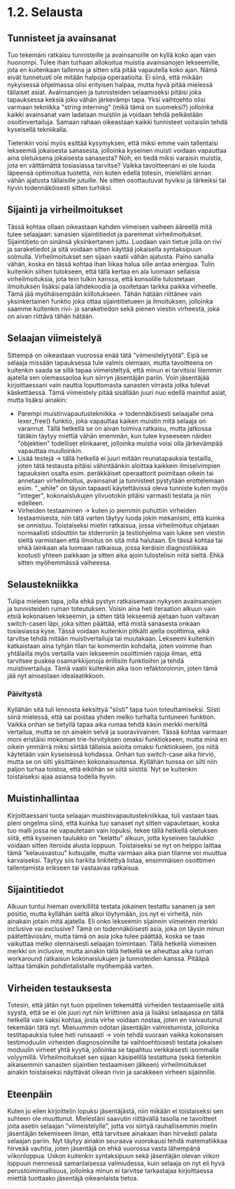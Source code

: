 # 1.2. Selausta


## Tunnisteet ja avainsanat

Tuo tekemäni ratkaisu tunnisteille ja avainsanoille on kyllä koko ajan vain huonompi.
Tulee ihan turhaan allokoitua muistia avainsanojen lekseemille, jota en kuitenkaan
tallenna ja sitten sitä pitää vapautella koko ajan. Nämä eivät tunnetusti ole mitään
halpoja operaatioita. Ei siinä, että mikään nykyisessä ohjelmassa olisi erityisen halpaa,
mutta hyvä pitää mielessä tällaiset asiat. Avainsanojen ja tunnisteiden selaamiseksi
pitäisi joka tapauksessa keksiä joku vähän järkevämpi tapa. Yksi vaihtoehto olisi varmaan
tekniikka "string interning" (mikä tämä on suomeksi?) jolloinka kaikki avainsanat vain
ladataan muistiin ja voidaan tehdä pelkästään osoitinvertailuja. Samaan rahaan oikeastaan
kaikki tunnisteet voitaisiin tehdä kyseisellä tekniikalla.

Tietenkin voisi myös esittää kysymyksen, että miksi emme vain tallentaisi lekseemiä
jokaisesta sanasesta, jolloinka kyseinen muisti voidaan vapauttaa aina oletuksena jokaisesta
sanasesta? Noh, en tiedä miksi varaisin muistia, jota en välttämättä tosiasiassa tarvitse?
Vaikka tavoitteenani ei ole luoda läpeensä optimoitua tuotetta, niin kuten edellä totesin,
mielelläni annan vähän ajatusta tällaisille jutuille. Ne sitten osottautuvat hyviksi ja
tärkeiksi tai hyvin todennäköisesti sitten turhiksi.


## Sijainti ja virheilmoitukset

Tässä kohtaa ollaan oikeastaan kahden viimeisen vaiheen ääreellä mitä tulee selaajaan:
sanasien sijaintitiedot ja paremmat virheilmoitukset. Sijaintitieto on sinänsä yksinkertanen
juttu. Luodaan vain tietue jolla on rivi ja saraketiedot ja sitä voidaan sitten käyttää
jokaisella syntaksipuun solmulla. Virheilmoitukset sen sijaan vaatii vähän ajatusta. Paino
sanalla vähän, koska en tässä kohtaa ihan liikaa halua sille antaa energiaa. Tulin kuitenkin
siihen tulokseen, että tällä kertaa en ala luomaan sellaisia virheilmoituksia, jota tein
tulkin kanssa, että konsolille tulostetaan ilmoituksen lisäksi pala lähdekoodia ja osoitetaan
tarkka paikka virheelle. Tämä jää myöhäisempään kiillotukseen. Tähän hätään riittänee vain
yksinkertainen funktio joka ottaa sijaintitietueen ja ilmoituksen, jolloinka saamme kuitenkin
rivi- ja saraketiedon sekä pienen viestin virheestä, joka on aivan riittävä tähän hätään.


## Selaajan viimeistelyä

Sittempä on oikeastaan vuorossa enää tätä "viimeistelytyötä". Eipä se selaaja missään tapauksessa
tule valmis olemaan, mutta tavoitteena on kuitenkin saada se sillä tapaa viimeisteltyä, että
minun ei tarvitsisi liiemmin ajatella sen olemassaoloa kun siirryn jäsentäjän pariin. Voin
jäsentäjää kirjoittaessani vain nauttia loputtomasta sanasten virrasta jotka tulevat käskettäessä.
Tämä viimeistely pitää sisällään juuri nuo edellä mainitut asiat, mutta lisäksi ainakin:

* Parempi muistinvapautustekniikka -> todennäköisesti selaajalle oma lexer_free() funktio, joka
vapauttaa kaiken muistin mitä selaaja on varannut. Tällä hetkellä se on aivan toimiva ratkaisu, 
mutta jatkossa tätäkin täytyy miettiä vähän enemmän, kun tulee kyseeseen näiden "objektien"
todelliset elinkaaret, jolloinka muistia voisi olla järkevämpää vapauttaa muulloinkin.
* Lisää testejä -> tällä hetkellä ei juuri mitään reunatapauksia testailla, joten tätä testausta
pitäisi vähintäänkin aloittaa kaikkein ilmiselvimpien tapauksien osalta esim. peräkkäiset 
operaattorit poimitaan oikein tai annetaan virheilmoitus, avainsanat ja tunnisteet pystytään
erottelemaan esim. "\_while" on täysin tapaasti käytettävissä oleva tunniste kuten myös "integer",
kokonaislukujen ylivuotokin pitäisi varmasti testata ja niin edelleen.
* Virheiden testaaminen -> kuten jo aiemmin puhuttiin virheiden testaamisesta, niin tätä varten
täytyy luoda jokin mekanismi, että kuinka se onnistuu. Toistaiseksi mietin ratkaisua, jossa
virheilmoitus ohjataan normaalisti stdouttiin tai stderroriin ja testiohjelma vain lukee sen
viestin sieltä varmistaen että ilmoitus on sitä mitä halutaan. En tässä kohtaa tai ehkä lainkaan
ala luomaan ratkaisua, jossa keräisin diagnostiikkaa kootusti yhteen paikkaan ja sitten aika
ajoin tulostelisin niitä sieltä. Ehkä sitten myöhemmässä vaiheessa.


## Selaustekniikka

Tulipa mieleen tapa, jolla ehkä pystyn ratkaisemaan nykysen avainsanojen ja tunnisteiden ruman
toteutuksen. Voisin aina heti iteraation alkuun vain etsiä kokonaisen lekseemin, ja sitten tätä
lekseemiä ajetaan tuon valtavan switch-casen läpi, joka sitten päättää, että mistä sanasesta
onkaan tosiasiassa kyse. Tässä voidaan kuitenkin pitkälti ajella osoittimia, eikä tarvitse 
tehdä mitään muistivertailuja tai muutakaan. Lekseemi kuitenkin katkaistaan aina tyhjän tilan tai
kommentin kohdalta, joten voimme ihan yhtälailla myös vertailla vain lekseemin osoittimien rajoja 
ilman, että tarvitsee puskea osamarkkijonoja erillisiin funktioihin ja tehdä muistivertailuja.
Tämä vaatii kuitenkin aika ison refaktoroinnin, joten tämä jää nyt ainoastaan idealaatikkoon.

### Päivitystä

Kyllähän sitä tuli lennosta keksittyä "siisti" tapa tuon toteuttamiseksi. Siisti siinä mielessä,
että sai poistaa yhden melko turhalta tuntuneen funktion. Vaikka onhan se tietyllä tapaa aika rumaa
tehdä käsin merkki merkiltä vertailua, mutta se on ainakin selvä ja suoraviivainen. Tässä kohtaa
varmaan moni eristäisi mokoman trie-hirvityksen omaksi funktiokseen, mutta minä en oikein ymmärrä
miksi siirtää tällaisia asioita omaksi funktiokseen, jos niitä käytetään vain kyseisessä kohdassa.
Onhan tuo switch-case aika hirviö, mutta se on silti yksittäinen kokonaisuutensa. Kyllähän tuossa
on silti niin paljon turhaa toistoa, että eiköhän se siitä siistitä. Nyt se kuitenkin toistaiseksi
ajaa asiansa todella hyvin.


## Muistinhallintaa

Kirjoittaessani tuota selaajan muistinvapautustekniikkaa, tuli vastaan taas pieni ongelma siinä,
että kuinka tuo sanaset nyt sitten vapautetaan, koska tuo malli jossa ne vapautetaan vain lopuksi,
tekee tällä hetkellä oletuksen siitä, että kyseinen taulukko on "kelattu" alkuun, jotta kyseinen
taulukko voidaan sitten iteroida alusta loppuun. Toistaiseksi se nyt on helppo laittaa tämä
"kelausvastuu" kutsujalle, mutta varmaan aika pian tilanne voi muuttua karvaiseksi. Täytyy siis
harkita linkitettyä listaa, ensimmäisen osoittimen tallentamista erikseen tai vastaavaa ratkaisua.


## Sijaintitiedot

Alkuun tuntui hieman overkilliltä testata jokainen testattu sananen ja sen positio, mutta kyllähän 
sieltä alkoi löytymään, jos nyt ei virheitä, niin ainakain jotain mitä ajatella. Eli onko lekseemin
sijainnin viimeinen merkki inclusive vai exclusive? Tämä on todennäköisesti asia, joka on täysin
minun päätettävissäni, mutta tämä on asia joka tulee päättää, koska se taas vaikuttaa melko olennaisesti
selaajan toimintaan. Tällä hetkellä viimeinen merkki on inclusive, mutta ainakin tällä hetkellä se
aiheuttaa aika ruman workaround ratkaisun kokonaislukujen ja tunnisteiden kanssa. Pitääpä laittaa
tämäkin pohdintalistalle myöhempää varten.


## Virheiden testauksesta

Totesin, että jätän nyt tuon pipelinen tekemättä virheiden testaamiselle siitä syystä, että se ei ole
juuri nyt niin kriittinen asia ja lisäksi selaajassa on tällä hetkellä vain kaksi kohtaa, josta virhe
voidaan nostaa, joten en vaivautunut tekemään tätä nyt. Mieluummin odotan jäsentäjän valmistumista,
jolloinka testitapauksia tulee heti runsaasti -> voin tehdä suoraan vaikka kokonaisen testimoduulin
virheiden diagnosoinnille tai vaihtoehtoisesti testata jokaisen moduulin virheet yhtä kyytiä, jolloinka
se tapahtuu verkkaisesti isommalla volyymillä. Virheilmoitukset sen sijaan käsipelillä testattuna 
(sekä tietenkin aikaisemmin sanasten sijaintien testaamisen jälkeen) virheilmoitukset ainakin toistaiseksi
näyttävät oikean rivin ja sarakkeen virheen sijainnille.


## Eteenpäin

Kuten jo eilen kirjoittelin lopuksi jäsentäjästä, niin mikään ei toistaiseksi sen suhteen ole muuttunut.
Mielestäni saavutin riittävällä tasolla ne tavoitteet joita asetin selaajan "viimeistelylle", jotta voi
siirtyä rauhallisemmin mielin jäsentäjän tekemiseen ilman, että tarvitsee ainakaan ihan hirveästi palata
selaajan pariin. Nyt täytyy ainakin seuraava vuorokausi tehdä matematiikkaa hirveää vauhtia, joten 
jäsentäjä on ehkä vuorossa vasta lähempänä viikonloppua. Uskon kuitenkin syntaksipuun sekä jäsentäjän
olevan viikon loppuun mennessä samanlaisessa valmiudessa, kuin selaaja on nyt eli hyvä perustoiminnallisuus,
jolloinka minun ei tarvitse tarkastajaa kirjoittaessa miettiä tuottaako jäsentäjä oikeanlaista tietoa.
